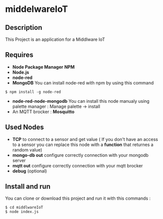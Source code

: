 # middelwareIoT
## Description
This Project is an application for a Middlware IoT
## Requires
* **Node Package Manager** **NPM**
* **Node.js**
* **node-red**
* **MongoDB**
You can install node-red with npm by using this command
```
$ npm install -g node-red
```
* **node-red-node-mongodb** You can install this node manualy using palette manager : Manage palette -> install
* An MQTT brocker : **Mosquitto**
## Used Nodes
* **TCP** to connect to a sensor and get value ( If you don't have an access to a sensor you can replace this node with a **function** that returnes a random value)
* **mongo-db out** configure correctly connection with your mongodb server
* **mqtt out** configure correctly connection with your mqtt brocker
* **debug** (optional)
## Install and run
You can clone or download this project and run it with this commands :
```
$ cd middlwareIoT
$ node index.js
```
